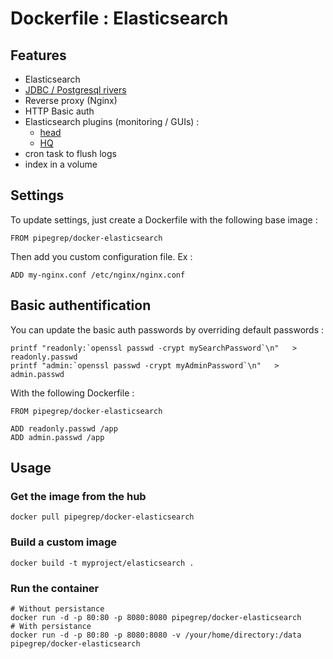 # Dockerfile : Elasticsearch

## Features
* Elasticsearch
* [JDBC / Postgresql rivers](https://github.com/jprante/elasticsearch-jdbc/)
* Reverse proxy (Nginx)
* HTTP Basic auth
* Elasticsearch plugins (monitoring / GUIs) :
  * [head](http://mobz.github.io/elasticsearch-head/)
  * [HQ](https://github.com/royrusso/elasticsearch-HQ)
* cron task to flush logs
* index in a volume

## Settings

To update settings, just create a Dockerfile with the following base image :
```
FROM pipegrep/docker-elasticsearch
```

Then add you custom configuration file. Ex :
```
ADD my-nginx.conf /etc/nginx/nginx.conf
```

## Basic authentification
You can update the basic auth passwords by overriding default passwords :
```
printf "readonly:`openssl passwd -crypt mySearchPassword`\n"   > readonly.passwd
printf "admin:`openssl passwd -crypt myAdminPassword`\n"   > admin.passwd
```

With the following Dockerfile :
```
FROM pipegrep/docker-elasticsearch

ADD readonly.passwd /app
ADD admin.passwd /app
```

## Usage

### Get the image from the hub
```
docker pull pipegrep/docker-elasticsearch
```

### Build a custom image
```
docker build -t myproject/elasticsearch .
```

### Run the container
```
# Without persistance
docker run -d -p 80:80 -p 8080:8080 pipegrep/docker-elasticsearch
# With persistance
docker run -d -p 80:80 -p 8080:8080 -v /your/home/directory:/data pipegrep/docker-elasticsearch
```


